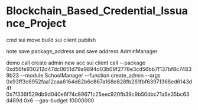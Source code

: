 # Blockchain_Based_Credential_Issuance_Project

cmd
sui move build
sui client publish

note
save package_address and save address AdminManager

demo
call create admin new acc
sui client call --package 0xd56fe930212d47dc0651d79a9894d03b09f2778e3cd56bb7f137bf8c74839b23 --module SchoolManager --function create_admin --args 0x93ff3c6952faa12caa6164d62b6c867a168e828fb261fbf63971368ed6143d4f 0x7f336f529db9d040e6f74c89671c25eec920fb39c9b50dbc71a5e35bc63d489d 0x6 --gas-budget 10000000
